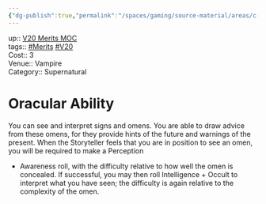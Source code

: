 ```yaml
---
{"dg-publish":true,"permalink":"/spaces/gaming/source-material/areas/c-wo-d/genre/vampire/v20/merits-and-flaws/oracular-ability/","dgHomeLink":true,"dgPassFrontmatter":true}
---
```


up:: [V20 Merits MOC](app://obsidian.md/V20%20Merits%20MOC)  
tags:: [#Merits](app://obsidian.md/index.html#Merits) [#V20](app://obsidian.md/index.html#V20)  
Cost:: 3  
Venue:: Vampire  
Category:: Supernatural
# Oracular Ability
You can see and interpret signs and omens. You are
able to draw advice from these omens, for they provide
hints of the future and warnings of the present.
When the Storyteller feels that you are in position to
see an omen, you will be required to make a Perception
+ Awareness roll, with the difficulty relative to how
well the omen is concealed. If successful, you may then
roll Intelligence + Occult to interpret what you have
seen; the difficulty is again relative to the complexity
of the omen.
